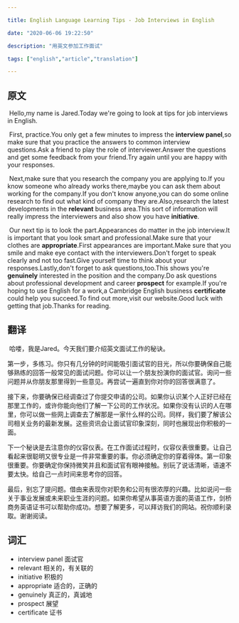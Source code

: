 ```yaml
---

title: English Language Learning Tips - Job Interviews in English

date: "2020-06-06 19:22:50"

description: "用英文参加工作面试"

tags: ["english","article","translation"]

---
```

## 原文
​	Hello,my name is Jared.Today we're going to look at tips for job interviews in English.

​	First, practice.You only get a few minutes to impress the **interview panel**,so make sure that you practice the answers to common interview questions.Ask a friend to play the role of interviewer.Answer the questions and get some feedback from your friend.Try again until you are happy with your responses.

​	Next,make sure that you research the company you are applying to.If you know someone who already works there,maybe you can ask them about working for the company.If you don't know anyone,you can do some online research to find out what kind of company they are.Also,research the latest developments in the **relevant** business area.This sort of information will really impress the interviewers and also show you have **initiative**.

​	Our next tip is to look the part.Appearances do matter in the job interview.It is important that you look smart and professional.Make sure that your clothes are **appropriate**.First appearances are important.Make sure that you smile and make eye contact with the interviewers.Don't forget to speak clearly and not too fast.Give yourself time to think about your responses.Lastly,don't forget to ask questions,too.This shows you're **genuinely** interested in the position and the company.Do ask questions about professional development and career **prospect** for example.If you're hoping to use English for a work,a Cambridge English business **certificate** could help you succeed.To find out more,visit our website.Good luck with getting that job.Thanks for reading.

## 翻译

​	哈喽，我是Jared。今天我们要介绍英文面试工作的秘诀。

​	第一步，多练习。你只有几分钟的时间能吸引面试官的目光，所以你要确保自己能够熟练的回答一般常见的面试问题。你可以让一个朋友扮演你的面试官。询问一些问题并从你朋友那里得到一些意见。再尝试一遍直到你对你的回答很满意了。

​	接下来，你要确保已经调查过了你提交申请的公司。如果你认识某个人正好已经在那里工作的，或许你能向他们了解一下公司的工作状况。如果你没有认识的人在哪里，你可以做一些网上调查去了解那是一家什么样的公司。同样，我们要了解该公司相关业务的最新发展。这些资讯会让面试官印象深刻，同时也展现出你积极的一面。

​	下一个秘诀是去注意你的仪容仪表。在工作面试过程时，仪容仪表很重要。让自己看起来很聪明又很专业是一件非常重要的事。你必须确定你的穿着得体。第一印象很重要。你要确定你保持微笑并且和面试官有眼神接触。别玩了说话清晰，语速不要太快。给自己一点时间来思考你的回答。

​	最后，别忘了提问题。借由来表现你对职务和公司有很浓厚的兴趣。比如说问一些关于事业发展或未来职业生涯的问题。如果你希望从事英语方面的英语工作，剑桥商务英语证书可以帮助你成功。想要了解更多，可以拜访我们的网站。祝你顺利录取。谢谢阅读。

## 词汇

- interview panel 面试官
- relevant 相关的，有关联的
- initiative 积极的
- appropriate 适合的，正确的
- genuinely 真正的，真诚地
- prospect 展望
- certificate 证书